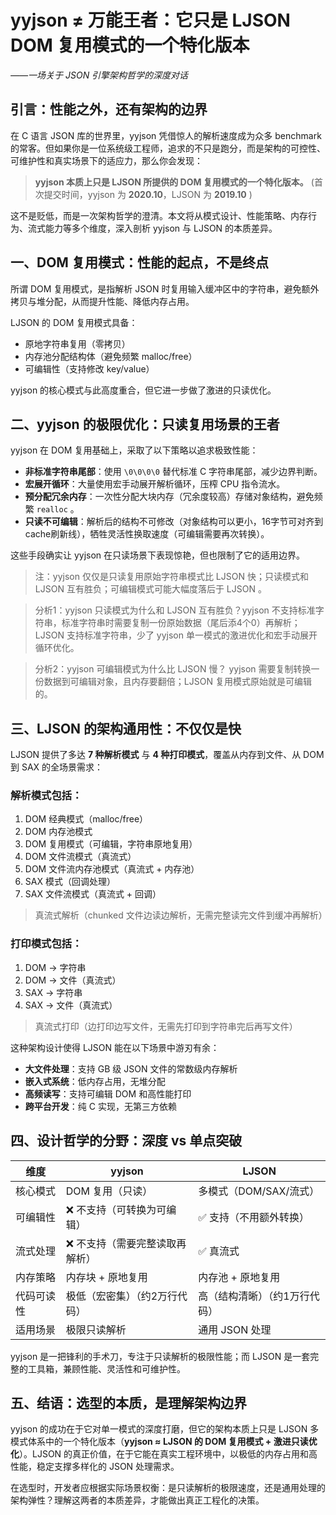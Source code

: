 # yyjson ≠ 万能王者：它只是 LJSON DOM 复用模式的一个特化版本

*——一场关于 JSON 引擎架构哲学的深度对话*

## 引言：性能之外，还有架构的边界

在 C 语言 JSON 库的世界里，yyjson 凭借惊人的解析速度成为众多 benchmark 的常客。但如果你是一位系统级工程师，追求的不只是跑分，而是架构的可控性、可维护性和真实场景下的适应力，那么你会发现：

> **yyjson 本质上只是 LJSON 所提供的 DOM 复用模式的一个特化版本。** (首次提交时间，yyjson 为 **2020.10**，LJSON 为 **2019.10** )

这不是贬低，而是一次架构哲学的澄清。本文将从模式设计、性能策略、内存行为、流式能力等多个维度，深入剖析 yyjson 与 LJSON 的本质差异。

## 一、DOM 复用模式：性能的起点，不是终点

所谓 DOM 复用模式，是指解析 JSON 时复用输入缓冲区中的字符串，避免额外拷贝与堆分配，从而提升性能、降低内存占用。

LJSON 的 DOM 复用模式具备：

- 原地字符串复用（零拷贝）
- 内存池分配结构体（避免频繁 malloc/free）
- 可编辑性（支持修改 key/value）

yyjson 的核心模式与此高度重合，但它进一步做了激进的只读优化。

## 二、yyjson 的极限优化：只读复用场景的王者

yyjson 在 DOM 复用基础上，采取了以下策略以追求极致性能：

- **非标准字符串尾部**：使用 `\0\0\0\0` 替代标准 C 字符串尾部，减少边界判断。
- **宏展开循环**：大量使用宏手动展开解析循环，压榨 CPU 指令流水。
- **预分配冗余内存**：一次性分配大块内存（冗余度较高）存储对象结构，避免频繁 `realloc` 。
- **只读不可编辑**：解析后的结构不可修改（对象结构可以更小，16字节可对齐到cache刷新线），牺牲灵活性换取速度（可编辑需要再次转换）。

这些手段确实让 yyjson 在只读场景下表现惊艳，但也限制了它的适用边界。

> 注：yyjson 仅仅是只读复用原始字符串模式比 LJSON 快；只读模式和 LJSON 互有胜负；可编辑模式可能大幅度落后于 LJSON 。

> 分析1：yyjson 只读模式为什么和 LJSON 互有胜负？yyjson 不支持标准字符串，标准字符串时需要复制一份原始数据（尾后添4个0）再解析；LJSON 支持标准字符串，少了 yyjson 单一模式的激进优化和宏手动展开循环优化。

> 分析2：yyjson 可编辑模式为什么比 LJSON 慢？ yyjson 需要复制转换一份数据到可编辑对象，且内存要翻倍；LJSON 复用模式原始就是可编辑的。

## 三、LJSON 的架构通用性：不仅仅是快

LJSON 提供了多达 **7 种解析模式** 与 **4 种打印模式**，覆盖从内存到文件、从 DOM 到 SAX 的全场景需求：

### 解析模式包括：

1. DOM 经典模式（malloc/free）
2. DOM 内存池模式
3. DOM 复用模式（可编辑，字符串原地复用）
4. DOM 文件流模式（真流式）
5. DOM 文件流内存池模式（真流式 + 内存池）
6. SAX 模式（回调处理）
7. SAX 文件流模式（真流式 + 回调）

> 真流式解析（chunked 文件边读边解析，无需完整读完文件到缓冲再解析）

### 打印模式包括：

1. DOM → 字符串
2. DOM → 文件（真流式）
3. SAX → 字符串
4. SAX → 文件（真流式）

> 真流式打印（边打印边写文件，无需先打印到字符串完后再写文件）

这种架构设计使得 LJSON 能在以下场景中游刃有余：

- **大文件处理**：支持 GB 级 JSON 文件的常数级内存解析
- **嵌入式系统**：低内存占用，无堆分配
- **高频读写**：支持可编辑 DOM 和高性能打印
- **跨平台开发**：纯 C 实现，无第三方依赖

## 四、设计哲学的分野：深度 vs 单点突破

| 维度 | yyjson | LJSON |
|------|--------|--------|
| 核心模式 | DOM 复用（只读） | 多模式（DOM/SAX/流式） |
| 可编辑性 | ❌ 不支持（可转换为可编辑） | ✅ 支持（不用额外转换） |
| 流式处理 | ❌ 不支持（需要完整读取再解析） | ✅ 真流式 |
| 内存策略 | 内存块 + 原地复用 | 内存池 + 原地复用 |
| 代码可读性 | 极低（宏密集）（约2万行代码） | 高（结构清晰）（约1万行代码） |
| 适用场景 | 极限只读解析 | 通用 JSON 处理 |

yyjson 是一把锋利的手术刀，专注于只读解析的极限性能；而 LJSON 是一套完整的工具箱，兼顾性能、灵活性和可维护性。

## 五、结语：选型的本质，是理解架构边界

yyjson 的成功在于它对单一模式的深度打磨，但它的架构本质上只是 LJSON 多模式体系中的一个特化版本（**yyjson ≈ LJSON 的 DOM 复用模式 + 激进只读优化**）。LJSON 的真正价值，在于它能在真实工程环境中，以极低的内存占用和高性能，稳定支撑多样化的 JSON 处理需求。

在选型时，开发者应根据实际场景权衡：是只读解析的极限速度，还是通用处理的架构弹性？理解这两者的本质差异，才能做出真正工程化的决策。

